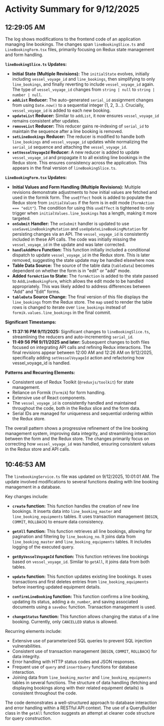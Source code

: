 # Activity Summary for 9/12/2025

## 12:29:05 AM
The log shows modifications to the frontend code of an application managing line bookings.  The changes span `lineBookingSlice.ts` and `LineBookingForm.tsx` files, primarily focusing on Redux state management and form handling.

**`lineBookingSlice.ts` Updates:**

* **Initial State (Multiple Revisions):** The `initialState`  evolves, initially including `vessel_voyage_id` and `line_bookings`, then simplifying to only `line_bookings`, and finally reverting to include `vessel_voyage_id` again. The type of `vessel_voyage_id` changes from `string | null` to `string | number | null`.
* **`addList` Reducer:**  The auto-generated `serial_id` assignment changes from using `Date.now()` to a sequential integer (1, 2, 3...).  Crucially, `vessel_voyage_id` is added to each new booking.
* **`updateList` Reducer:**  Similar to `addList`, it now ensures `vessel_voyage_id` remains consistent after updates.
* **`removeList` Reducer:**  This reducer gains re-indexing of `serial_id` to maintain the sequence after a line booking is removed.
* **`setLineBookings` Reducer:**  The reducer is modified to handle both `line_bookings` and `vessel_voyage_id` updates while normalizing the `serial_id` sequence and attaching the `vessel_voyage_id`.
* **`setVesselVoyageId` Reducer:** A new reducer is added to update `vessel_voyage_id` and propagate it to all existing line bookings in the Redux store.  This ensures consistency across the application.  This appears in the final version of `lineBookingSlice.ts`.


**`LineBookingForm.tsx` Updates:**

* **Initial Values and Form Handling (Multiple Revisions):** Multiple revisions demonstrate adjustments to how initial values are fetched and used in the formik form. The `useEffect` hook is added to populate the Redux store from `initialValues` if the form is in edit mode (`formAction === "edit"`).  The condition for using this `useEffect` is tightened to only trigger when `initialValues.line_bookings` has a length, making it more targeted.
* **`onSubmit` Handler:**  The `onSubmit` handler is updated to use `useSaveLineBookingMutation` and `useUpdateLineBookingMutation` for persisting changes via an API. The `vessel_voyage_id` is consistently included in these API calls. The code was initially missing the `vessel_voyage_id`  in the update and was later corrected.
* **`handleAddMore` Function:** This function initially included a conditional dispatch to update `vessel_voyage_id` in the Redux store.  This is later removed, suggesting the state update may be handled elsewhere now.
* **Table Data Source:** The source of the table data (`tableData`) becomes dependent on whether the form is in "edit" or "add" mode.
* **Added `formAction` to State:** The `formAction` is added to the state passed to `AddLineBookingForm`, which allows the edit mode to be handled appropriately. This was likely added to address differences between "Add" and "Edit" forms.
* **`tableData` Source Change:** The final version of this file displays the `line_bookings` from the Redux store.  The `map` used to render the table rows is changed to iterate over `line_bookings` instead of `formik.values.line_bookings` in the final commit.


**Significant Timestamps:**

* **11:37:16 PM 9/11/2025:** Significant changes to `lineBookingSlice.ts`, streamlining the reducers and auto-incrementing `serial_id`.
* **11:49:56 PM 9/11/2025 and later:**  Subsequent changes to both files focused on integrating API calls and refining Redux interactions. The final revisions appear between 12:00 AM and 12:26 AM on 9/12/2025, specifically adding `setVesselVoyageId` action and refactoring how vessel_voyage_id is handled.


**Patterns and Recurring Elements:**

* Consistent use of Redux Toolkit (`@reduxjs/toolkit`) for state management.
* Reliance on Formik (`formik`) for form handling.
* Extensive use of React components.
* The `vessel_voyage_id` is consistently handled and maintained throughout the code, both in the Redux slice and the form data.
* Serial IDs are managed for uniqueness and sequential ordering within the Redux store.

The overall pattern shows a progressive refinement of the line booking management system, improving data integrity, and streamlining interaction between the form and the Redux store.  The changes primarily focus on correcting how `vessel_voyage_id` was handled, ensuring consistent values in the Redux store and API calls.


## 10:46:53 AM
The `linebookingService.ts` file was updated on 9/12/2025, 10:01:01 AM.  The update involved modifications to several functions dealing with line booking management in a database.

Key changes include:

* **`create` function:** This function handles the creation of new line bookings. It inserts data into `line_booking_master` and `line_booking_equipments` tables.  It uses transaction management (`BEGIN`, `COMMIT`, `ROLLBACK`) to ensure data consistency.

* **`getAll` function:** This function retrieves all line bookings, allowing for pagination and filtering by `line_booking_no`. It joins data from `line_booking_master` and `line_booking_equipments` tables.  It includes logging of the executed query.

* **`getByVesselVoyageId` function:** This function retrieves line bookings based on `vessel_voyage_id`. Similar to `getAll`, it joins data from both tables.

* **`update` function:** This function updates existing line bookings. It uses transactions and first deletes entries from `line_booking_equipments` before inserting updated equipment details.

* **`confirmLineBooking` function:** This function confirms a line booking, updating its status, adding a `do_number`, and saving associated documents using a `saveDoc` function.  Transaction management is used.

* **`changeStatus` function:**  This function allows changing the status of a line booking.  Currently, only `CANCELLED` status is allowed.


Recurring elements include:

* Extensive use of parameterized SQL queries to prevent SQL injection vulnerabilities.
* Consistent use of transaction management (`BEGIN`, `COMMIT`, `ROLLBACK`) for data integrity.
*  Error handling with HTTP status codes and JSON responses.
*  Frequent use of `query` and `insertQuery` functions for database interaction.
*  Joining data from `line_booking_master` and `line_booking_equipments` tables in several functions.  The structure of data handling (fetching and displaying bookings along with their related equipment details) is consistent throughout the code.

The code demonstrates a well-structured approach to database interaction and error handling within a RESTful API context.  The use of a QueryBuilder class in the `getAll` function suggests an attempt at cleaner code structure for query construction.
